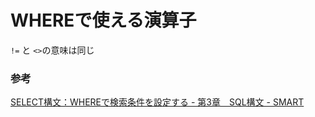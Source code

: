 # WHEREで使える演算子

`!=` と `<>`の意味は同じ

### 参考

[SELECT構文：WHEREで検索条件を設定する \- 第3章　SQL構文 \- SMART](https://rfs.jp/sb/sql/s03/03_2-2.html)